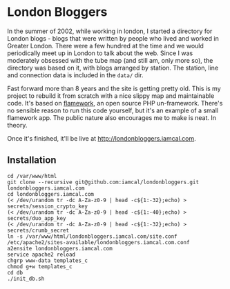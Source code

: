 # London Bloggers

In the summer of 2002, while working in london, I started a directory for London blogs - blogs that
were written by people who lived and worked in Greater London. There were a few hundred at the time 
and we would periodically meet up in London to talk about the web. Since I was moderately obsessed 
with the tube map (and still am, only more so), the directory was based on it, with blogs arranged 
by station. The station, line and connection data is included in the <code>data/</code> dir.

Fast forward more than 8 years and the site is getting pretty old. This is my project to rebuild it
from scratch with a nice slippy map and maintainable code. It's based on
<a href="https://github.com/exflickr/flamework">flamework</a>, an open source PHP un-framework. There's 
no sensible reason to run this code yourself, but it's an example of a small flamework app. The public 
nature also encourages me to make is neat. In theory.

Once it's finished, it'll be live at
<a href="http://londonbloggers.iamcal.com">http://londonbloggers.iamcal.com</a>.


## Installation

    cd /var/www/html
    git clone --recursive git@github.com:iamcal/londonbloggers.git londonbloggers.iamcal.com
    cd londonbloggers.iamcal.com
    (< /dev/urandom tr -dc A-Za-z0-9 | head -c${1:-32};echo) > secrets/session_crypto_key
    (< /dev/urandom tr -dc A-Za-z0-9 | head -c${1:-40};echo) > secrets/duo_app_key
    (< /dev/urandom tr -dc A-Za-z0-9 | head -c${1:-32};echo) > secrets/crumb_secret
    ln -s /var/www/html/londonbloggers.iamcal.com/site.conf /etc/apache2/sites-available/londonbloggers.iamcal.com.conf
    a2ensite londonbloggers.iamcal.com
    service apache2 reload
    chgrp www-data templates_c
    chmod g+w templates_c
    cd db
    ./init_db.sh

